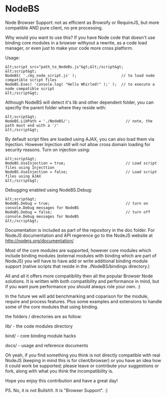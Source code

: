 NodeBS
======

Node Browser Support: not as efficient as Browsify or RequireJS, but more compatible AND pure client, no pre processing.

Why would you want to use this?  If you have Node code that doesn't use binding core modules in a browser withyout a rewrite, as a code load manager, or even just to make your code more cross platform.

Usage:

```
&lt;script src="path_to_NodeBs.js"&gt;&lt;/script&gt;
&lt;script&gt;
NodeBS( './my_node_script.js' );                    // to load node compatible script files
NodeBS.Exec( 'console.log( "Hello Whirled!" );' );  // to execute a node compatible script
&lt;/script&gt;
```

Although NodeBS will detect it's lib and other dependent folder, you can specifiy the parent folder where they reside with:

```
&lt;script&gt;
NodeBS.LibPath = './NodeBS/';                         // note, the path must end with a '/'
&lt;/script&gt;
```

By default script files are loaded using AJAX, you can also load them via Injection.  However Injection still will not allow cross domain loading for security reasons.  Turn on injection using:

```
&lt;script&gt;
NodeBS.UseInjection = true;                           // Load script files using Injecttion
NodeBS.UseInjection = false;                          // Load script files using AJAX
&lt;/script&gt;
```

Debugging enabled using NodeBS.Debug:

```
&lt;script&gt;
NodeBS.Debug = true;                                  // turn on console.Debug messages for NodeBS
NodeBS.Debug = false;                                 // turn off console.Debug messages for NodeBS
&lt;/script&gt;
```

Documentation is included as part of the repository in the doc folder.  For NodeJS documentation and API regerence go to the NodeJS website at http://nodejs.org/documentation/

Most of the core modules are supported, however core modules which include binding modules (external modules with binding which are part of NodeJS) you will have to have add or write additional binding module support (native scripts that reside in the ./NodeBS/bindings directory.)

All and all it offers more compatibility then all the popular Browser Node solutions.  It is written with both compatibility and performance in mind, but if you want pure performance you should always role your own. :)

In the future we will add benchmarking and coparison for the module, require and process features.  Plus some examples and extensions to handle some of the core modules that using binding.

the folders / directories are as follow:

lib/   - the code modules directory

bind/  - core binding module hacks

docs/  - usage and reference documents


Oh yeah, if you find something you think is not directly compatible with real NodeJS (keeping in mind this is for client/browser) or you have an idea how it could work be supported; please leave or contribute your suggestions or fork, along with what you think the incompatibility is.

Hope you enjoy this contribution and have a great day!

PS. No, it is not Bullsh!t. It is "Browser Support".  :)
